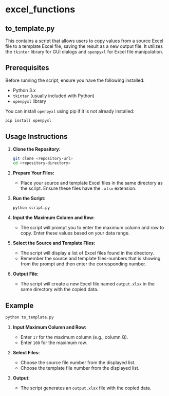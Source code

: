 # excel_functions

## to_template.py

This contains a script that allows users to copy values from a source Excel file to a template Excel file, saving the result as a new output file. It utilizes the `tkinter` library for GUI dialogs and `openpyxl` for Excel file manipulation.

## Prerequisites

Before running the script, ensure you have the following installed:
- Python 3.x
- `tkinter` (usually included with Python)
- `openpyxl` library

You can install `openpyxl` using pip if it is not already installed:
```bash
pip install openpyxl
```

## Usage Instructions

1. **Clone the Repository:**
   ```bash
   git clone <repository-url>
   cd <repository-directory>
   ```

2. **Prepare Your Files:**
   - Place your source and template Excel files in the same directory as the script. Ensure these files have the `.xlsx` extension.

3. **Run the Script:**
   ```bash
   python script.py
   ```

4. **Input the Maximum Column and Row:**
   - The script will prompt you to enter the maximum column and row to copy. Enter these values based on your data range.

5. **Select the Source and Template Files:**
   - The script will display a list of Excel files found in the directory.
   - Remember the source and template files-numbers that is showing from the prompt and then enter the corresponding number.

6. **Output File:**
   - The script will create a new Excel file named `output.xlsx` in the same directory with the copied data.


## Example

```bash
python to_template.py
```

1. **Input Maximum Column and Row:**
   - Enter `17` for the maximum column (e.g., column Q).
   - Enter `100` for the maximum row.

2. **Select Files:**
   - Choose the source file number from the displayed list.
   - Choose the template file number from the displayed list.

3. **Output:**
   - The script generates an `output.xlsx` file with the copied data.



